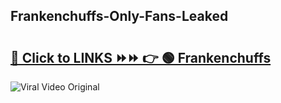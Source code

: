 
 ## Frankenchuffs-Only-Fans-Leaked

# <h2><a href="https://clipsfans.com/Frankenchuffs&ref=git">🔗 Click to LINKS ⏩⏩ 👉 🟢 Frankenchuffs </a></h2>

<a href="https://clipsfans.com/Frankenchuffs&ref=git" rel="nofollow" data-target="animated-image.originalLink"><img src="https://i.ibb.co.com/xMMVF88/686577567.gif" alt="Viral Video Original" style="max-width: 100%; display: inline-block;" data-target="animated-image.originalImage"></a>
